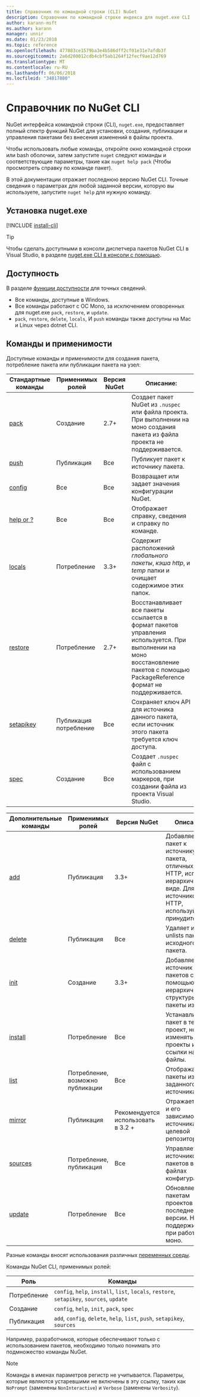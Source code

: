 ```yaml
---
title: Справочник по командной строки (CLI) NuGet
description: Справочник по командной строке индекса для nuget.exe CLI
author: karann-msft
ms.author: karann
manager: unnir
ms.date: 01/23/2018
ms.topic: reference
ms.openlocfilehash: 477883ce1579ba3e4b586dff2cf01e31e7afdb3f
ms.sourcegitcommit: 2a6d200012cdb4cbf5ab1264f12fecf9ae12d769
ms.translationtype: MT
ms.contentlocale: ru-RU
ms.lasthandoff: 06/06/2018
ms.locfileid: "34817880"
---
```

# <a name="nuget-cli-reference"></a>Справочник по NuGet CLI

NuGet интерфейса командной строки (CLI), `nuget.exe`, предоставляет полный спектр функций NuGet для установки, создания, публикации и управления пакетами без внесения изменений в файлы проекта.

Чтобы использовать любые команды, откройте окно командной строки или bash оболочки, затем запустите `nuget` следуют команды и соответствующие параметры, такие как `nuget help pack` (Чтобы просмотреть справку по команде пакет).

В этой документации отражает последнюю версию NuGet CLI. Точные сведения о параметрах для любой заданной версии, которую вы используете, запустите `nuget help` для нужную команду.

## <a name="installing-nugetexe"></a>Установка nuget.exe

[!INCLUDE [install-cli](../includes/install-cli.md)]

> [!Tip]
> Чтобы сделать доступными в консоли диспетчера пакетов NuGet CLI в Visual Studio, в разделе [nuget.exe CLI в консоли с помощью](package-manager-console.md#using-the-nugetexe-cli-in-the-console).

## <a name="availability"></a>Доступность

В разделе [функции доступности](../install-nuget-client-tools.md#feature-availability) для точных сведений.

- Все команды, доступные в Windows.
- Все команды работают с ОС Mono, за исключением оговоренных для nuget.exe `pack`, `restore`, и `update`.
- `pack`, `restore`, `delete`, `locals`, И `push` команды также доступны на Mac и Linux через dotnet CLI.

## <a name="commands-and-applicability"></a>Команды и применимости

Доступные команды и применимости для создания пакета, потребление пакета или публикации пакета на узел:

| Стандартные команды | Применимых ролей | Версия NuGet | Описание: |
| --- | --- | --- | --- |
| [pack](cli-ref-pack.md) | Создание | 2.7+ | Создает пакет NuGet из `.nuspec` или файла проекта. При выполнении на моно создания пакета из файла проекта не поддерживается. |
| [push](cli-ref-push.md) | Публикация | Все | Публикует пакет к источнику пакета. |
| [config](cli-ref-config.md) | Все | Все | Возвращает или задает значения конфигурации NuGet. |
| [help or ?](cli-ref-help.md) | Все | Все | Отображает справку, сведения и справку по команде. |
| [locals](cli-ref-locals.md) | Потребление | 3.3+ | Содержит расположений *глобального пакеты*, *кэша http*, и *temp* папки и очищает содержимое этих папок. |
| [restore](cli-ref-restore.md) | Потребление | 2.7+ | Восстанавливает все пакеты ссылается в формат пакетов управления используется. При выполнении на моно восстановление пакетов с помощью PackageReference формат не поддерживается. |
| [setapikey](cli-ref-setapikey.md) | Публикация потребление | Все | Сохраняет ключ API для источника данного пакета, если источник этого пакета требуется ключ доступа. |
| [spec](cli-ref-spec.md) | Создание | Все | Создает `.nuspec` файл с использованием маркеров, при создании файла из проекта Visual Studio. |

| Дополнительные команды | Применимых ролей | Версия NuGet | Описание: |
| --- | --- | --- | --- |
| [add](cli-ref-add.md) | Публикация | 3.3+ | Добавляет пакет к источнику пакета, отличных от HTTP, используя иерархическом виде. Для источников HTTP, используйте *принудительной*. |
| [delete](cli-ref-delete.md) | Публикация | Все | Удаляет или unlists пакета из исходного пакета. |
| [init](cli-ref-init.md) | Создание | 3.3+ | Добавляет источник пакетов с помощью иерархической структуры пакеты из папки. |
| [install](cli-ref-install.md) | Потребление | Все | Устанавливает пакет в текущий проект, но не изменять проекты и ссылки на файлы. |
| [list](cli-ref-list.md) | Потребление, возможно публикации | Все | Отображает пакеты из заданного источника. |
| [mirror](cli-ref-mirror.md) | Публикация | Рекомендуется использовать в 3.2 + | Отражает пакет и его зависимости из источника в целевой репозиторий. |
| [sources](cli-ref-sources.md) | Потребление, публикация | Все | Управляет источников пакетов в файлах конфигурации. |
| [update](cli-ref-update.md) | Потребление | Все | Обновляет пакетам проектов до последней версии. Не поддерживается при работе на моно. |

Разные команды вносят использования различных [переменных среды](cli-ref-environment-variables.md).

Команды NuGet CLI, применимых ролей:

| Роль | Команды |
| --- | --- |
| Потребление | `config`, `help`, `install`, `list`, `locals`, `restore`, `setapikey`, `sources`, `update` |
| Создание | `config`, `help`, `init`, `pack`, `spec` |
| Публикация | `add`, `config`, `delete`, `help`, `list`, `push`, `setapikey`, `sources` |

Например, разработчиков, которые обеспечивают только с использованием пакетов, необходимо только понимать это подмножество команды NuGet.

> [!Note]
> Команды в именах параметров регистр не учитывается. Параметры, которые являются устаревшими не включены в эту ссылку, таких как `NoPrompt` (заменены `NonInteractive`) и `Verbose` (заменены `Verbosity`).
